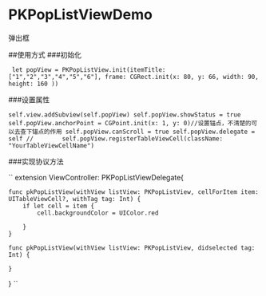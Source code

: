 # PKPopListViewDemo
弹出框

##使用方式
###初始化

``
let popView = PKPopListView.init(itemTitle: ["1","2","3","4","5","6"], frame: CGRect.init(x: 80, y: 66, width: 90, height: 160 ))``


###设置属性

``self.view.addSubview(self.popView)
        self.popView.showStatus = true
        self.popView.anchorPoint = CGPoint.init(x: 1, y: 0)//设置锚点，不清楚的可以去查下锚点的作用
        self.popView.canScroll = true
        self.popView.delegate = self
//        self.popView.registerTableViewCell(className: "YourTableViewCellName")
``


###实现协议方法


``
extension ViewController: PKPopListViewDelegate{
    
    func pkPopListView(withView listView: PKPopListView, cellForItem item: UITableViewCell?, withTag tag: Int) {
        if let cell = item {
            cell.backgroundColor = UIColor.red
            
        }
    }
    
    func pkPopListView(withView listView: PKPopListView, didselected tag: Int) {
        
    }
}
``
